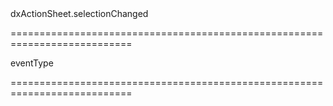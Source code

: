 <!--id-->dxActionSheet.selectionChanged<!--/id-->
===========================================================================
<!--hidden--><!--/hidden-->
<!--type-->eventType<!--/type-->
===========================================================================

